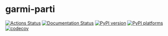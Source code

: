 # garmi-parti

[![Actions Status][actions-badge]][actions-link]
[![Documentation Status][rtd-badge]][rtd-link]
[![PyPI version][pypi-version]][pypi-link]
[![PyPI platforms][pypi-platforms]][pypi-link] [![codecov][cov-badge]][cov-link]

<!-- SPHINX-START -->

<!-- prettier-ignore-start -->
[actions-badge]:            https://github.com/tum-robotics/garmi-parti/workflows/CI/badge.svg
[actions-link]:             https://github.com/tum-robotics/garmi-parti/actions
[conda-badge]:              https://img.shields.io/conda/vn/conda-forge/garmi-parti
[conda-link]:               https://github.com/conda-forge/garmi-parti-feedstock
[github-discussions-badge]: https://img.shields.io/static/v1?label=Discussions&message=Ask&color=blue&logo=github
[github-discussions-link]:  https://github.com/tum-robotics/garmi-parti/discussions
[pypi-link]:                https://pypi.org/project/garmi-parti/
[pypi-platforms]:           https://img.shields.io/pypi/pyversions/garmi-parti
[pypi-version]:             https://img.shields.io/pypi/v/garmi-parti
[rtd-badge]:                https://readthedocs.org/projects/garmi-parti/badge/?version=latest
[rtd-link]:                 https://garmi-parti.readthedocs.io/en/latest/?badge=latest
[cov-badge]:                https://img.shields.io/codecov/c/gh/tum-robotics/garmi-gui
[cov-link]:                 https://app.codecov.io/gh/tum-robotics/garmi-gui

<!-- prettier-ignore-end -->
